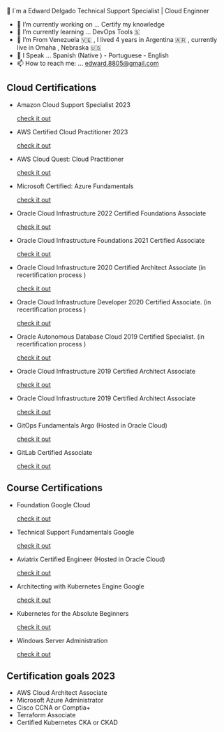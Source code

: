 🥷 I`m a Edward Delgado Technical Support Specialist | Cloud Enginner

- 🔭 I’m currently working on ... Certify my knowledge 
- 🌱 I’m currently learning ... DevOps Tools 🇸 
- 🧳 I’m From Venezuela 🇻🇪  , I lived 4 years in Argentina 🇦🇷 , currently live in Omaha , Nebraska 🇺🇸 
- 💬 I Speak ... Spanish (Native ) - Portuguese - English  
- 📫 How to reach me: ... edward.8805@gmail.com

<!DOCTYPE html>
<html>
<body>

<h2> Cloud Certifications </h2>
<ul>

  <li> Amazon Cloud Support Specialist 2023 </li> <p><a href="https://www.credential.net/7539c258-6ed3-4a3f-b46d-176a39fc9123#gs.16b165"> check it out</a></p>

  <li> AWS Certified Cloud Practitioner 2023 </li> <p><a href="https://www.credly.com/badges/ea4c4ec5-88fc-4158-9594-97b6900a4e48/public_url"> check it out</a></p>

  <li> AWS Cloud Quest: Cloud Practitioner </li> <p><a href="https://www.credly.com/badges/28413d58-91a8-4b5c-a2e9-12b14a28d850/public_url"> check it out</a></p>

 <li> Microsoft Certified: Azure Fundamentals</li> <p><a href="https://www.credly.com/badges/5fd2422b-9f33-42f6-97b7-1fdd9e1e0148?source=linked_in_profile"> check it out</a></p>

 <li> Oracle Cloud Infrastructure 2022 Certified Foundations Associate
</li> <p><a href="https://catalog-education.oracle.com/ords/certview/sharebadge?id=6C010C53C78C381E47C1AB0D57ECA5DC2F2449C9F90F096C25930780DD8C0EE6"> check it out</a></p>

 <li> Oracle Cloud Infrastructure Foundations 2021 Certified Associate</li> <p><a href="https://www.credly.com/badges/4d3d2ff3-40e8-4bb5-8f72-48ce0dda8d21?source=linked_in_profile"> check it out</a></p>

 <li> Oracle Cloud Infrastructure 2020 Certified Architect Associate (in recertification process ) </li> <p><a href="https://www.credly.com/earner/earned/badge/255aa737-6769-4830-86d1-77a4c2f1df46"> check it out</a></p>

<li> Oracle Cloud Infrastructure Developer 2020 Certified Associate. (in recertification process ) </li> <p><a href="https://www.credly.com/badges/54c8de21-569d-49bb-982d-4adebf76d2fc?source=linked_in_profile"> check it out</a></p>

 <li> Oracle Autonomous Database Cloud 2019 Certified Specialist. (in recertification process )</li> <p><a href="https://www.credly.com/badges/b2d4099c-b0be-4cb8-ad90-e2ce2db6641a/linked_in_profile"> check it out</a></p>

 <li> Oracle Cloud Infrastructure 2019 Certified Architect Associate</li> <p><a href="https://www.credly.com/badges/248e2795-7462-44a4-bf6a-7608cbd31277/linked_in_profile"> check it out</a></p>

 <li> Oracle Cloud Infrastructure 2019 Certified Architect Associate</li> <p><a href="https://www.credly.com/badges/248e2795-7462-44a4-bf6a-7608cbd31277/linked_in_profile"> check it out</a></p>

 <li> GitOps Fundamentals Argo (Hosted in Oracle Cloud) </li> <p><a href="https://objectstorage.us-ashburn-1.oraclecloud.com/n/id8oivyko7jh/b/Courses-Github/o/GitOps-ArgoGitOps-Argo.png"> check it out</a></p>

 <li> GitLab Certified Associate  </li> <p><a href="https://www.credly.com/badges/1311783e-5371-4ec2-a964-f68fa5894d43/public_url"> check it out</a></p>


</ul>  

<h2> Course Certifications </h2>
<ul>
  <li> Foundation Google Cloud</li> <p><a href="https://www.coursera.org/account/accomplishments/verify/6NQFX8A22A9P?utm_source=link&utm_medium=certificate&utm_content=cert_image&utm_campaign=sharing_cta&utm_product=course"> check it out</a></p>
  <li> Technical Support Fundamentals Google</li> <p><a href="https://www.coursera.org/account/accomplishments/verify/4BNK332GZYGG"> check it out</a></p>
  
  <li> Aviatrix Certified Engineer (Hosted in Oracle Cloud) </li> <p><a href="https://objectstorage.us-ashburn-1.oraclecloud.com/n/id8oivyko7jh/b/Courses-Github/o/Aviatrix-CertificateAviatrix-Certificate.png"> check it out</a></p>

 <li> Architecting with Kubernetes Engine Google </li> <p><a href="https://www.coursera.org/account/accomplishments/certificate/53H44R9LEDHM"> check it out</a></p>

 <li> Kubernetes for the Absolute Beginners</li> <p><a href="https://www.udemy.com/certificate/UC-98968c33-ec79-46d1-a1c0-5c6e81497b79/"> check it out</a></p>

 <li> Windows Server Administration </li> <p><a href="https://www.udemy.com/certificate/UC-ZZMPSJEM/"> check it out</a></p>

</ul>  

  
<h2> Certification goals 2023 </h2>
<ul>
  
  <li> AWS Cloud Architect Associate </li>
  <li> Microsoft Azure Administrator </li>
  <li> Cisco CCNA or Comptia+ </li>
  <li> Terraform Associate </li>
  <li> Certified Kubernetes CKA or CKAD </li> 
  
</body>
</html>
